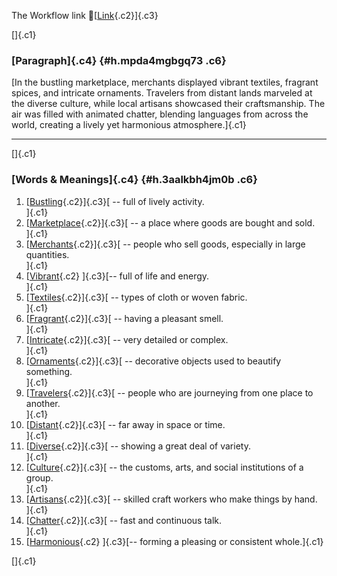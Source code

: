 The Workflow link
👏[[Link](https://www.google.com/url?q=http://www.google.com&sa=D&source=editors&ust=1755974341360356&usg=AOvVaw320tDAupUgsawdbmsmEYEI){.c2}]{.c3}

[]{.c1}

### [Paragraph]{.c4} {#h.mpda4mgbgq73 .c6}

[In the bustling marketplace, merchants displayed vibrant textiles,
fragrant spices, and intricate ornaments. Travelers from distant lands
marveled at the diverse culture, while local artisans showcased their
craftsmanship. The air was filled with animated chatter, blending
languages from across the world, creating a lively yet harmonious
atmosphere.]{.c1}

------------------------------------------------------------------------

[]{.c1}

### [Words & Meanings]{.c4} {#h.3aalkbh4jm0b .c6}

1.  [[Bustling](https://www.google.com/url?q=http://www.google.com&sa=D&source=editors&ust=1755974341361727&usg=AOvVaw38F2O_kYRuxXvPkRkpT3EA){.c2}]{.c3}[ --
    full of lively activity.\
    ]{.c1}
2.  [[Marketplace](https://www.google.com/url?q=http://www.google.com&sa=D&source=editors&ust=1755974341362040&usg=AOvVaw1uaoKLb8jiFgzi4hayXRzr){.c2}]{.c3}[ --
    a place where goods are bought and sold.\
    ]{.c1}
3.  [[Merchants](https://www.google.com/url?q=http://www.google.com&sa=D&source=editors&ust=1755974341362371&usg=AOvVaw1EJ3xbV0HS-MNBwZ8LNSqZ){.c2}]{.c3}[ --
    people who sell goods, especially in large quantities.\
    ]{.c1}
4.  [[Vibrant](https://www.google.com/url?q=http://www.google.com&sa=D&source=editors&ust=1755974341362614&usg=AOvVaw39k61IaWwXFtzyeWL5QGvr){.c2}
    ]{.c3}[-- full of life and energy.\
    ]{.c1}
5.  [[Textiles](https://www.google.com/url?q=http://www.google.com&sa=D&source=editors&ust=1755974341362817&usg=AOvVaw3at9qpSBELtD4S5Ja7T7Gf){.c2}]{.c3}[ --
    types of cloth or woven fabric.\
    ]{.c1}
6.  [[Fragrant](https://www.google.com/url?q=http://www.google.com&sa=D&source=editors&ust=1755974341363064&usg=AOvVaw1bYEAxZlEZIxb4pdsU65HA){.c2}]{.c3}[ --
    having a pleasant smell.\
    ]{.c1}
7.  [[Intricate](https://www.google.com/url?q=http://www.google.com&sa=D&source=editors&ust=1755974341363327&usg=AOvVaw0ZNYlsKjIx05d_bEvV4AdT){.c2}]{.c3}[ --
    very detailed or complex.\
    ]{.c1}
8.  [[Ornaments](https://www.google.com/url?q=http://www.google.com&sa=D&source=editors&ust=1755974341363610&usg=AOvVaw05hTb7b8x_SSvYCXTUUCzh){.c2}]{.c3}[ --
    decorative objects used to beautify something.\
    ]{.c1}
9.  [[Travelers](https://www.google.com/url?q=http://www.google.com&sa=D&source=editors&ust=1755974341363894&usg=AOvVaw3DmM8Ij629yHVfaPfGpzE3){.c2}]{.c3}[ --
    people who are journeying from one place to another.\
    ]{.c1}
10. [[Distant](https://www.google.com/url?q=http://www.google.com&sa=D&source=editors&ust=1755974341364226&usg=AOvVaw32AZuSdN-iWzZcPmGN7k4D){.c2}]{.c3}[ --
    far away in space or time.\
    ]{.c1}
11. [[Diverse](https://www.google.com/url?q=http://www.google.com&sa=D&source=editors&ust=1755974341364506&usg=AOvVaw37hsmD8BzkKATzS5GdnQ67){.c2}]{.c3}[ --
    showing a great deal of variety.\
    ]{.c1}
12. [[Culture](https://www.google.com/url?q=http://www.google.com&sa=D&source=editors&ust=1755974341364802&usg=AOvVaw38ZoLURGprdh77NoxG0lvc){.c2}]{.c3}[ --
    the customs, arts, and social institutions of a group.\
    ]{.c1}
13. [[Artisans](https://www.google.com/url?q=http://www.google.com&sa=D&source=editors&ust=1755974341365096&usg=AOvVaw33x6O4g4VkXppS47n26dZ1){.c2}]{.c3}[ --
    skilled craft workers who make things by hand.\
    ]{.c1}
14. [[Chatter](https://www.google.com/url?q=http://www.google.com&sa=D&source=editors&ust=1755974341365374&usg=AOvVaw16zZ8kfIoEdggkoKdeF51m){.c2}]{.c3}[ --
    fast and continuous talk.\
    ]{.c1}
15. [[Harmonious](https://www.google.com/url?q=http://www.google.com&sa=D&source=editors&ust=1755974341365606&usg=AOvVaw2Zi26eH3wsRnSb4_ISUivo){.c2}
    ]{.c3}[-- forming a pleasing or consistent whole.]{.c1}

[]{.c1}
